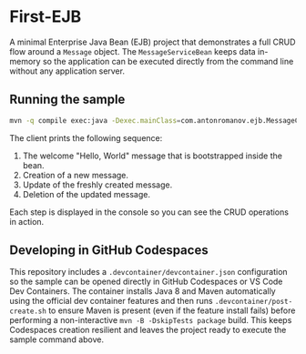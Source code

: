 # First-EJB

A minimal Enterprise Java Bean (EJB) project that demonstrates a full CRUD flow around a `Message` object.
The `MessageServiceBean` keeps data in-memory so the application can be executed directly from the
command line without any application server.

## Running the sample

```bash
mvn -q compile exec:java -Dexec.mainClass=com.antonromanov.ejb.MessageClient
```

The client prints the following sequence:

1. The welcome "Hello, World" message that is bootstrapped inside the bean.
2. Creation of a new message.
3. Update of the freshly created message.
4. Deletion of the updated message.

Each step is displayed in the console so you can see the CRUD operations in action.

## Developing in GitHub Codespaces

This repository includes a `.devcontainer/devcontainer.json` configuration so the sample can be
opened directly in GitHub Codespaces or VS Code Dev Containers. The container installs Java 8 and
Maven automatically using the official dev container features and then runs `.devcontainer/post-create.sh`
to ensure Maven is present (even if the feature install fails) before performing a non-interactive
`mvn -B -DskipTests package` build. This keeps Codespaces creation resilient and leaves the project
ready to execute the sample command above.
